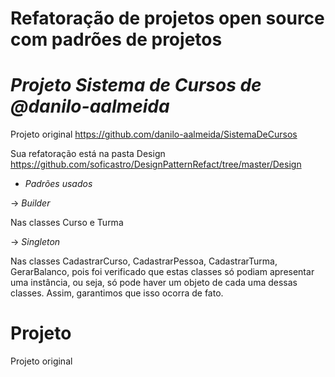 # Refatoração de projetos open source com padrões de projetos

# *Projeto Sistema de Cursos de @danilo-aalmeida*

Projeto original https://github.com/danilo-aalmeida/SistemaDeCursos

Sua refatoração está na pasta Design https://github.com/soficastro/DesignPatternRefact/tree/master/Design

- *Padrões usados*

-> *Builder*

Nas classes Curso e Turma

-> *Singleton*

Nas classes CadastrarCurso, CadastrarPessoa, CadastrarTurma, GerarBalanco, pois foi verificado que estas classes só podiam
apresentar uma instância, ou seja, só pode haver um objeto de cada uma dessas classes. Assim, garantimos que isso ocorra de fato.

# Projeto 

Projeto original

